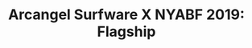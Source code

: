 ---
ee_id_show: '4502'
title: 'Arcangel Surfware X NYABF 2019: Flagship'
url: arcangel-surfware-x-nyabf-2019multifunctions
live_url:
year: '2019'
venue: NYABF
state_country: New York
type:
dates:
wwwnews:
wwweblast:
pitch: "​Surfware wz back at NYABF! Tiny tiny tiny tiny version of our flagship. Hot
  tickets: multi-function scarves &amp; “flatware” airplane pillows."
ps:
credits:
download:
layout: shows
---